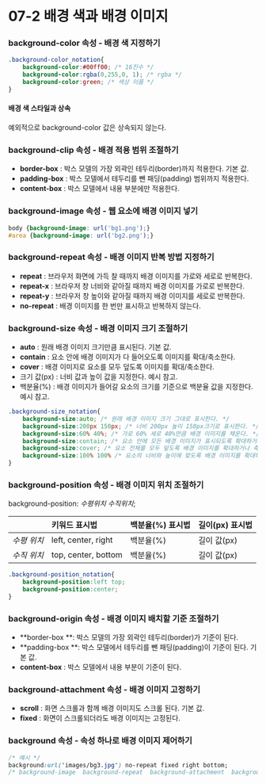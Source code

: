 # 07-2 배경 색과 배경 이미지

### background-color 속성 - 배경 색 지정하기

```css
.background-color_notation{
    background-color:#00ff00; /* 16진수 */
    background-color:rgba(0,255,0, 1); /* rgba */
    background-color:green; /* 색상 이름 */
}
```

#### 배경 색 스타일과 상속

예외적으로 background-color 값은 상속되지 않는다.

### background-clip 속성 - 배경 적용 범위 조절하기

* **border-box** : 박스 모델의 가장 외곽인 테두리\(border\)까지 적용한다. 기본 값.
* **padding-box** : 박스 모델에서 테두리를 뺀 패딩\(padding\) 범위까지 적용한다.
* **content-box** : 박스 모델에서 내용 부분에만 적용한다.

### background-image 속성 - 웹 요소에 배경 이미지 넣기

```css
body {background-image: url('bg1.png');}
#area {background-image: url('bg2.png');}
```

### background-repeat 속성 - 배경 이미지 반복 방법 지정하기

* **repeat** : 브라우저 화면에 가득 찰 때까지 배경 이미지를 가로와 세로로 반복한다.
* **repeat-x** : 브라우저 창 너비와 같아질 때까지 배경 이미지를 가로로 반복한다.
* **repeat-y** : 브라우저 창 높이와 같아질 때까지 배경 이미지를 세로로 반복한다.
* **no-repeat** : 배경 이미지를 한 번만 표시하고 반복하지 않는다.

### background-size 속성 - 배경 이미지 크기 조절하기

* **auto** : 원래 배경 이미지 크기만큼 표시된다. 기본 값.
* **contain** : 요소 안에 배경 이미지가 다 들어오도록 이미지를 확대/축소한다.
* **cover** : 배경 이미지로 요소를 모두 덮도록 이미지를 확대/축소한다.
* 크기 값\(px\) : 너비 값과 높이 값을 지정한다. 예시 참고.
* 백분율\(%\) : 배경 이미지가 들어갈 요소의 크기를 기준으로 백분율 값을 지정한다. 예시 참고.

```css
.background-size_notation{
    background-size:auto; /* 원래 배경 이미지 크기 그대로 표시한다. */
    background-size:200px 150px; /* 너비 200px 높이 150px크기로 표시한다. */
    background-size:60% 40%; /* 가로 60% 세로 40%만큼 배경 이미지를 채운다. */
    background-size:contain; /* 요소 안에 모든 배경 이미지가 표시되도록 확대하거나 축소한다. */
    background-size:cover; /* 요소 전체를 모두 덮도록 배경 이미지를 확대하거나 축소한다. */
    background-size:100% 100% /* 요소의 너비와 높이에 맞도록 배경 이미지를 확대하거나 축소한다. */
}
```

### background-position 속성 - 배경 이미지 위치 조절하기

background-position: _수평위치_ _수직위치_;

|  | **키워드 표시법** | **백분율\(%\) 표시법** | **길이\(px\) 표시법** |
| :--- | :--- | :--- | :--- |
| _수평 위치_ | left, center, right | 백분율\(%\) | 길이 값\(px\) |
| _수직 위치_ | top, center, bottom | 백분율\(%\) | 길이 값\(px\) |

```css
.background-position_notation{
    background-position:left top;
    background-position:center;
}
```

### background-origin 속성 - 배경 이미지 배치할 기준 조절하기

* **border-box **: 박스 모델의 가장 외곽인 테두리\(border\)가 기준이 된다.
* **padding-box **: 박스 모델에서 테두리를 뺀 패딩\(padding\)이 기준이 된다. 기본 값.
* **content-box** : 박스 모델에서 내용 부분이 기준이 된다.

### background-attachment 속성 - 배경 이미지 고정하기

* **scroll** : 화면 스크롤과 함께 배경 이미지도 스크롤 된다. 기본 값.
* **fixed** : 화면이 스크롤되더라도 배경 이미지는 고정된다.

### background 속성 - 속성 하나로 배경 이미지 제어하기

```css
/* 예시 */
background:url('images/bg3.jpg') no-repeat fixed right bottom;
/* background-image  background-repeat  background-attachment  background-position  나머지 기본 값 */
```



